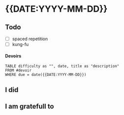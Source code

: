# {{DATE:YYYY-MM-DD}}

## Todo
- [ ] spaced repetition
- [ ] kung-fu

#### Devoirs
```dataview
TABLE difficulty as "", date, title as "description"
FROM #devoir
WHERE due = date({{DATE:YYYY-MM-DD}})
```

## I did


## I am gratefull to

